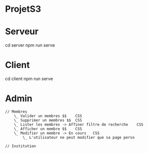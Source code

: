# ProjetS3

# Serveur
cd server
npm run serve

# Client
cd client
npm run serve


# Admin
    // Membres
        \_ Valider un membres $$    CSS
        \_ Supprimer un membres $$  CSS
        \_ Lister les membres -> Affiner filtre de recherche    CSS
        \_ Afficher un membre $$    CSS
        \_ Modifier un membre -> En cours   CSS
            \_ L'utilisateur ne peut modifier que sa page perso

    // Institution

